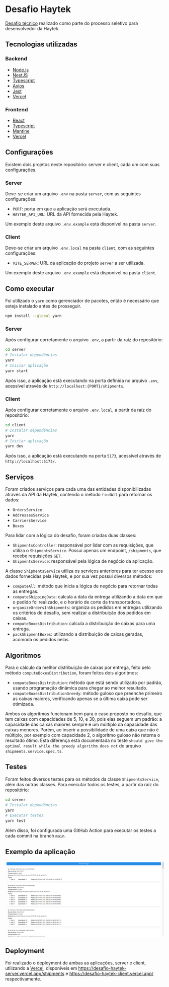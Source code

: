 # Desafio Haytek

[Desafio técnico](https://github.com/haytek-project/test-haytek) realizado como parte do processo seletivo para desenvolvedor da Haytek.

## Tecnologias utilizadas

### Backend

- [Node.js](https://nodejs.org/en)
- [NestJS](https://nestjs.com/)
- [Typescript](https://www.typescriptlang.org/)
- [Axios](https://axios-http.com/)
- [Jest](https://jestjs.io/)
- [Vercel](https://vercel.com/)

### Frontend

- [React](https://react.dev/)
- [Typescript](https://www.typescriptlang.org/)
- [Mantine](https://mantine.dev/)
- [Vercel](https://vercel.com/)

## Configurações

Existem dois projetos neste repositório: server e client, cada um com suas configurações.

### Server

Deve-se criar um arquivo `.env` na pasta `server`, com as seguintes configurações:

- `PORT`: porta em que a aplicação será executada.
- `HAYTEK_API_URL`: URL da API fornecida pela Haytek.

Um exemplo deste arquivo `.env.example` está disponível na pasta `server`.

### Client

Deve-se criar um arquivo `.env.local` na pasta `client`, com as seguintes configurações:

- `VITE_SERVER`: URL da aplicação do projeto `server` a ser utilizada.

Um exemplo deste arquivo `.env.example` está disponível na pasta `client`.

## Como executar

Foi utilizado o `yarn` como gerenciador de pacotes, então é necessário que esteja instalado antes de prosseguir.

```bash
npm install --global yarn
```

### Server

Após configurar corretamente o arquivo `.env`, a partir da raíz do repositório:

```bash
cd server
# Instalar dependências
yarn
# Iniciar aplicação
yarn start
```

Após isso, a aplicação está executando na porta definida no arquivo `.env`, acessível através de `http://localhost:{PORT}/shipments`.

### Client

Após configurar corretamente o arquivo `.env.local`, a partir da raíz do repositório:

```bash
cd client
# Instalar dependências
yarn
# Iniciar aplicação
yarn dev
```

Após isso, a aplicação está executando na porta `5173`, acessível através de `http://localhost:5173/`.

## Serviços

Foram criados serviços para cada uma das entidades disponibilizadas através da API da Haytek, contendo o método `findAll` para retornar os dados:

- `OrdersService`
- `AddressesService`
- `CarriersService`
- `Boxes`

Para lidar com a lógica do desafio, foram criadas duas classes:

- `ShipmentsController`: responsável por lidar com as requisições, que utiliza o `ShipmentsService`. Possui apenas um endpoint, `/shipments`, que recebe requisições `GET`.
- `ShipmentsService`: responsável pela lógica de negócio da aplicação.

A classe `ShipmentsService` utiliza os serviços anteriores para ter acesso aos dados fornecidas pela Haytek, e por sua vez possui diversos métodos:

- `computeAll`: método que inicia a lógica de negócio para retornar todas as entregas.
- `computeShippingDate`: calcula a data da entrega utilizando a data em que o pedido foi realizado, e o horário de corte da transportadora.
- `organizeOrdersInShipments`: organiza os pedidos em entregas utilizando os critérios do desafio, sem realizar a distribuição dos pedidos em caixas.
- `computeBoxesDistribution`: calcula a distribuição de caixas para uma entrega.
- `packShipmentBoxes`: utilizando a distribuição de caixas geradas, acomoda os pedidos nelas.

## Algoritmos

Para o cálculo da melhor distribuição de caixas por entrega, feito pelo método `computeBoxesDistribution`, foram feitos dois algoritmos:

- `computeBoxesDistribution`: método que está sendo utilizado por padrão, usando programação dinâmica para chegar ao melhor resultado.
- `computeBoxesDistributionGreedy`: método guloso que preenche primeiro as caixas maiores, verificando apenas se a última caixa pode ser otimizada.

Ambos os algoritmos funcionam bem para o caso proposto no desafio, que tem caixas com capacidades de 5, 10, e 30, pois elas seguem um padrão: a capacidade das caixas maiores sempre é um múltiplo da capacidade das caixas menores. Porém, ao inserir a possibilidade de uma caixa que não é múltiplo, por exemplo com capacidade 2, o algoritmo guloso não retorna o resultado ótimo. Esta diferença está documentada no teste `should give the optimal result while the greedy algorithm does not` do arquivo `shipments.service.spec.ts`.

## Testes

Foram feitos diversos testes para os métodos da classe `ShipmentsService`, além das outras classes. Para executar todos os testes, a partir da raiz do repositório:

```bash
cd server
# Instalar dependências
yarn
# Executar testes
yarn test
```

Além disso, foi configurada uma GitHub Action para executar os testes a cada commit na branch `main`.

## Exemplo da aplicação

![Aplicação em execução](example.png)

## Deployment

Foi realizado o deployment de ambas as aplicações, server e client, utilizando a [Vercel](https://vercel.com/), disponíveis em https://desafio-haytek-server.vercel.app/shipments e https://desafio-haytek-client.vercel.app/ respectivamente.
